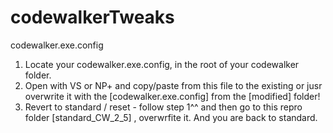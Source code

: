 # codewalkerTweaks
codewalker.exe.config

1. Locate your codewalker.exe.config, in the root of your codewalker folder.
2. Open with VS or NP+ and copy/paste from this file to the existing or jusr overwrite it with the [codewalker.exe.config] from the [modified] folder!
3. Revert to standard  / reset - follow step 1^^ and then go to this repro folder [standard_CW_2_5] , overwrfite it. And you are back to standard.
